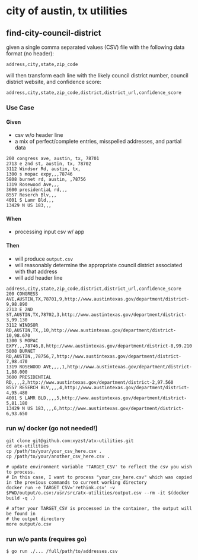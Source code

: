 # city of austin, tx utilities

## find-city-council-district

given a single comma separated values (CSV) file with the following data format (no header):

```text
address,city,state,zip_code
```

will then transform each line with the likely council district number, council district website, and confidence score:

```text
address,city,state,zip_code,district,district_url,confidence_score
```

### Use Case

#### Given

- csv w/o header line
- a mix of perfect/complete entries, misspelled addresses, and partial data

```text
200 congress ave, austin, tx, 78701
2713 e 2nd st, austin, tx, 78702
3112 Windsor Rd, austin, tx,
1300 s mopac expy,,,78746
5808 burnet rd, austin, ,78756
1319 Rosewood Ave,,,
3600 presidentiaL rd,,,
8557 Reserch Blv,,,
4001 S Lamr Bld,,,
13429 N US 183,,,
```

#### When

- processing input csv w/ app

#### Then

- will produce `output.csv`
- will reasonably determine the appropriate council district associated with that address
- will add header line

```text
address,city,state,zip_code,district,district_url,confidence_score
200 CONGRESS AVE,AUSTIN,TX,78701,9,http://www.austintexas.gov/department/district-9,98.890
2713 E 2ND ST,AUSTIN,TX,78702,3,http://www.austintexas.gov/department/district-3,99.130
3112 WINDSOR RD,AUSTIN,TX,,10,http://www.austintexas.gov/department/district-10,98.670
1300 S MOPAC EXPY,,,78746,8,http://www.austintexas.gov/department/district-8,99.210
5808 BURNET RD,AUSTIN,,78756,7,http://www.austintexas.gov/department/district-7,98.470
1319 ROSEWOOD AVE,,,,1,http://www.austintexas.gov/department/district-1,88.000
3600 PRESIDENTIAL RD,,,,2,http://www.austintexas.gov/department/district-2,97.560
8557 RESERCH BLV,,,,4,http://www.austintexas.gov/department/district-4,95.480
4001 S LAMR BLD,,,,5,http://www.austintexas.gov/department/district-5,81.180
13429 N US 183,,,,6,http://www.austintexas.gov/department/district-6,93.650
```

### run w/ docker (go not needed!)

```shell
git clone git@github.com:xyzst/atx-utilities.git
cd atx-utilities
cp /path/to/your/your_csv_here.csv .
cp /path/to/your/another_csv_here.csv .

# update environment variable 'TARGET_CSV' to reflect the csv you wish to process.
# In this case, I want to process "your_csv_here.csv" which was copied in the previous commands to current working directory
docker run -e TARGET_CSV='rethink.csv' -v $PWD/output/o.csv:/usr/src/atx-utilities/output.csv --rm -it $(docker build -q .)

# after your TARGET_CSV is processed in the container, the output will be found in
# the output directory
more output/o.csv
```

### run w/o pants (requires go)

```text
$ go run ./... /full/path/to/addresses.csv         
```